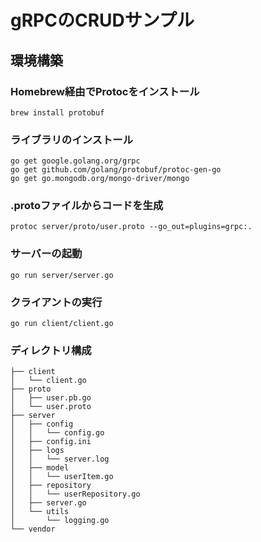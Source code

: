 # gRPCのCRUDサンプル

## 環境構築
### Homebrew経由でProtocをインストール
```
brew install protobuf 
```

### ライブラリのインストール
```
go get google.golang.org/grpc
go get github.com/golang/protobuf/protoc-gen-go
go get go.mongodb.org/mongo-driver/mongo
```

### .protoファイルからコードを生成
```
protoc server/proto/user.proto --go_out=plugins=grpc:.
```

### サーバーの起動
```
go run server/server.go 
```

### クライアントの実行
```
go run client/client.go
```

### ディレクトリ構成
```
├── client
│   └── client.go
├── proto
│   ├── user.pb.go
│   └── user.proto
├── server
│   ├── config
│   │   └── config.go
│   ├── config.ini
│   ├── logs
│   │   └── server.log
│   ├── model
│   │   └── userItem.go
│   ├── repository
│   │   └── userRepository.go
│   ├── server.go
│   └── utils
│       └── logging.go
└── vendor
```
